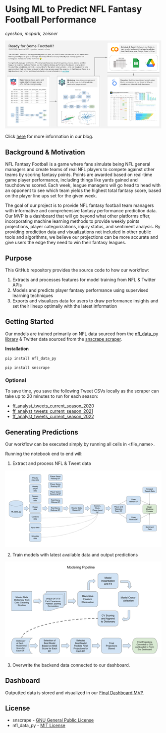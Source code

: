 # Using ML to Predict NFL Fantasy Football Performance
*cyeskoo, mcpark, zeisner*

![alt text](https://github.com/mooncpark/nfl_fantasy_prediction/blob/main/poster.png)

Click [here](https://docs.google.com/document/d/1NXc-nB46SxTuLS9GU_CiDFvoz0szuS7YYCcqL0AKtWE) for more information in our blog.

## Background & Motivation

NFL Fantasy Football is a game where fans simulate being NFL general managers and create teams of real NFL players to compete against other teams by scoring fantasy points. Points are awarded based on real-time game player performance, including things like yards gained and touchdowns scored. Each week, league managers will go head to head with an opponent to see which team yields the highest total fantasy score, based on the player line ups set for the given week.

The goal of our project is to provide NFL fantasy football team managers with informative and comprehensive fantasy performance prediction data. Our MVP is a dashboard that will go beyond what other platforms offer, incorporating machine learning methods to provide weekly points projections, player categorizations, injury status, and sentiment analysis. By providing prediction data and visualizations not included in other public tools and algorithms, we believe our projections can be more accurate and give users the edge they need to win their fantasy leagues.

## Purpose

This GitHub repository provides the source code to how our workflow: 
1. Extracts and processes features for model training from NFL & Twitter APIs
2. Models and predicts player fantasy performance using supervised learning techniques
3. Exports and visualizes data for users to draw performance insights and set their lineup optimally with the latest information

## Getting Started

Our models are trained primarily on NFL data sourced from the [nfl_data_py library](https://github.com/cooperdff/nfl_data_py) & Twitter data sourced from the [snscrape scraper](https://github.com/JustAnotherArchivist/snscrape).

**Installation**

~~~
pip install nfl_data_py
~~~

~~~
pip install snscrape
~~~

### Optional

To save time, you save the following Tweet CSVs locally as the scraper can take up to 20 minutes to run for each season:

* [ff_analyst_tweets_current_season_2020](https://github.com/mooncpark/nfl_fantasy_prediction/blob/main/ff_analyst_tweets_current_season_2020.csv)
* [ff_analyst_tweets_current_season_2021](https://github.com/mooncpark/nfl_fantasy_prediction/blob/main/ff_analyst_tweets_current_season_2021.csv)
* [ff_analyst_tweets_current_season_2022](https://github.com/mooncpark/nfl_fantasy_prediction/blob/main/ff_analyst_tweets_current_season_2022.csv)

## Generating Predictions

Our workflow can be executed simply by running all cells in <file_name>. 

Running the notebook end to end will:

1. Extract and process NFL & Tweet data

![alt text](https://github.com/mooncpark/nfl_fantasy_prediction/blob/main/data_processing.png)

2. Train models with latest available data and output predictions

![alt text](https://github.com/mooncpark/nfl_fantasy_prediction/blob/main/modeling.png)

3. Overwrite the backend data connected to our dashboard.

## Dashboard

Outputted data is stored and visualized in our [Final Dashboard MVP](https://lookerstudio.google.com/u/1/reporting/b9277c40-6df9-48d2-9cbf-346c0c52b8f3/page/iUELD).

## License

* snscrape - [GNU General Public License](https://www.gnu.org/licenses/)
* nfl_data_py - [MIT License](https://choosealicense.com/licenses/mit/)
